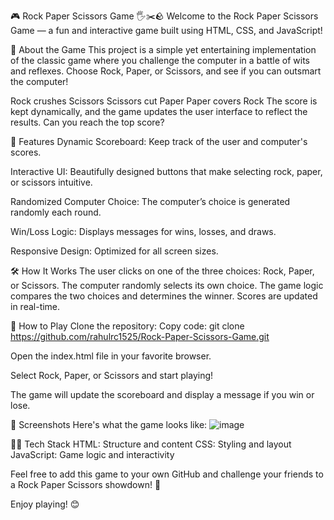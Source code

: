 🎮 Rock Paper Scissors Game 🖐️✂️🪨
Welcome to the Rock Paper Scissors Game — a fun and interactive game built using HTML, CSS, and JavaScript!


🎯 About the Game
This project is a simple yet entertaining implementation of the classic game where you challenge the computer in a battle of wits and reflexes. Choose Rock, Paper, or Scissors, and see if you can outsmart the computer!

Rock crushes Scissors
Scissors cut Paper
Paper covers Rock
The score is kept dynamically, and the game updates the user interface to reflect the results. Can you reach the top score?

🚀 Features
Dynamic Scoreboard: Keep track of the user and computer's scores.

Interactive UI: Beautifully designed buttons that make selecting rock, paper, or scissors intuitive.

Randomized Computer Choice: The computer’s choice is generated randomly each round.

Win/Loss Logic: Displays messages for wins, losses, and draws.

Responsive Design: Optimized for all screen sizes.

🛠️ How It Works
The user clicks on one of the three choices: Rock, Paper, or Scissors.
The computer randomly selects its own choice.
The game logic compares the two choices and determines the winner.
Scores are updated in real-time.

🌟 How to Play
Clone the repository:
Copy code:
git clone https://github.com/rahulrc1525/Rock-Paper-Scissors-Game.git

Open the index.html file in your favorite browser.

Select Rock, Paper, or Scissors and start playing!

The game will update the scoreboard and display a message if you win or lose.


📸 Screenshots
Here's what the game looks like:
![image](https://github.com/user-attachments/assets/ff19c036-5aa5-4256-b090-79a543790c01)


👨‍💻 Tech Stack
HTML: Structure and content
CSS: Styling and layout
JavaScript: Game logic and interactivity

Feel free to add this game to your own GitHub and challenge your friends to a Rock Paper Scissors showdown! 🎉

Enjoy playing! 😊
